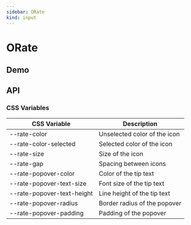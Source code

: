 ```yaml
---
sidebar: ORate
kind: input
---
```


# ORate

## Demo

<!-- @usage RateUsage -->
<!-- @case RateLabel -->
<!-- @case CustomIcon -->
<!-- @case CustomIconOutline -->

<!-- @case:a|k|e ThemeRate -->

## API

### CSS Variables

| CSS Variable | Description |
| --- | --- |
| \-\-rate-color | Unselected color of the icon |
| \-\-rate-color-selected | Selected color of the icon |
| \-\-rate-size | Size of the icon |
| \-\-rate-gap | Spacing between icons |
| \-\-rate-popover-color | Color of the tip text |
| \-\-rate-popover-text-size | Font size of the tip text |
| \-\-rate-popover-text-height | Line height of the tip text |
| \-\-rate-popover-radius | Border radius of the popover |
| \-\-rate-popover-padding | Padding of the popover |

<!-- @api ORate -->
